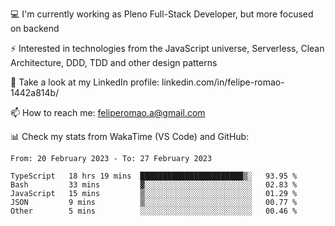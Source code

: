 💻 I'm currently working as Pleno Full-Stack Developer, but more focused on backend

⚡ Interested in technologies from the JavaScript universe, Serverless, Clean Architecture, DDD, TDD and other design patterns

👥 Take a look at my LinkedIn profile: linkedin.com/in/felipe-romao-1442a814b/

📫 How to reach me: feliperomao.a@gmail.com

📊 Check my stats from WakaTime (VS Code) and GitHub:

<!--START_SECTION:waka-->

```text
From: 20 February 2023 - To: 27 February 2023

TypeScript   18 hrs 19 mins  ███████████████████████▒░   93.95 %
Bash         33 mins         ▓░░░░░░░░░░░░░░░░░░░░░░░░   02.83 %
JavaScript   15 mins         ▒░░░░░░░░░░░░░░░░░░░░░░░░   01.29 %
JSON         9 mins          ▒░░░░░░░░░░░░░░░░░░░░░░░░   00.77 %
Other        5 mins          ░░░░░░░░░░░░░░░░░░░░░░░░░   00.46 %
```

<!--END_SECTION:waka-->
